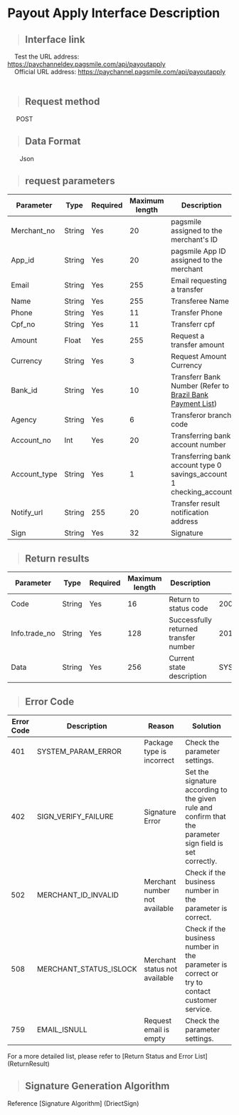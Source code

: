 # Payout Apply Interface Description

>## Interface link

    Test the URL address: https://paychanneldev.pagsmile.com/api/payoutapply  
    Official URL address: https://paychannel.pagsmile.com/api/payoutapply
    
>## Request method

     POST

>## Data Format
  
    Json

>## request parameters

Parameter | Type | Required | Maximum length | Description | Example value
--- | --- | --- | --- | --- | ---
Merchant_no | String | Yes | 20 | pagsmile assigned to the merchant's ID | 1024201708140012289
App_id | String | Yes | 20 | pagsmile App ID assigned to the merchant | 2017051914172236111
Email | String | Yes | 255 | Email requesting a transfer
Name | String | Yes | 255 | Transferee Name
Phone | String | Yes | 11 | Transfer Phone
Cpf_no | String | Yes | 11 | Transferr cpf
Amount | Float | Yes | 255 | Request a transfer amount
Currency | String | Yes | 3 | Request Amount Currency | BRL
Bank_id | String | Yes | 10 | Transferr Bank Number (Refer to [Brazil Bank Payment List](Bankinfo))
Agency | String | Yes | 6 | Transferor branch code
Account_no | Int | Yes | 20 | Transferring bank account number
Account_type | String | Yes | 1 | Transferring bank account type 0 savings_account 1 checking_account
Notify_url | String | 255 | 20 | Transfer result notification address | https://www.pagsmile.com
Sign | String | Yes | 32 | Signature |



>## Return results

Parameter | Type | Required | Maximum length | Description | Example value
--- | --- | --- | --- | --- | ---
Code | String | Yes | 16 | Return to status code | 200: Request successful
Info.trade_no | String | Yes | 128 | Successfully returned transfer number | 2019080904564629463
Data | String | Yes | 256 | Current state description | SYSTEM_PARAM_ERROR

>## Error Code

Error Code | Description | Reason | Solution
--- | --- | --- | ---
401 | SYSTEM_PARAM_ERROR | Package type is incorrect | Check the parameter settings.
402 | SIGN_VERIFY_FAILURE | Signature Error | Set the signature according to the given rule and confirm that the parameter sign field is set correctly.
502 | MERCHANT_ID_INVALID | Merchant number not available | Check if the business number in the parameter is correct.
508 | MERCHANT_STATUS_ISLOCK | Merchant status not available | Check if the business number in the parameter is correct or try to contact customer service.
759 | EMAIL_ISNULL | Request email is empty | Check the parameter settings.

For a more detailed list, please refer to [Return Status and Error List] (ReturnResult)

>## Signature Generation Algorithm

Reference [Signature Algorithm] (DriectSign)